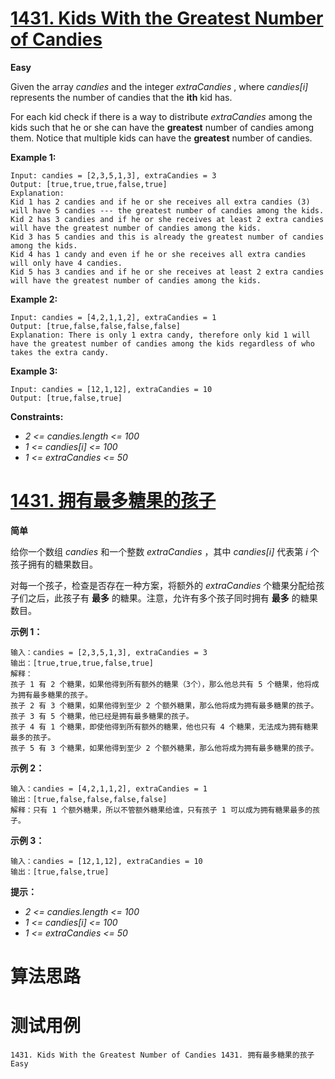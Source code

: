 # [1431. Kids With the Greatest Number of Candies][enTitle]

**Easy**

Given the array  *candies*  and the integer  *extraCandies* , where  *candies[i]*  represents the number of candies that the **ith**  kid has.

For each kid check if there is a way to distribute  *extraCandies*  among the kids such that he or she can have the **greatest**  number of candies among them. Notice that multiple kids can have the **greatest**  number of candies.



**Example 1:** 

```
Input: candies = [2,3,5,1,3], extraCandies = 3
Output: [true,true,true,false,true] 
Explanation: 
Kid 1 has 2 candies and if he or she receives all extra candies (3) will have 5 candies --- the greatest number of candies among the kids. 
Kid 2 has 3 candies and if he or she receives at least 2 extra candies will have the greatest number of candies among the kids. 
Kid 3 has 5 candies and this is already the greatest number of candies among the kids. 
Kid 4 has 1 candy and even if he or she receives all extra candies will only have 4 candies. 
Kid 5 has 3 candies and if he or she receives at least 2 extra candies will have the greatest number of candies among the kids. 

```

**Example 2:** 

```
Input: candies = [4,2,1,1,2], extraCandies = 1
Output: [true,false,false,false,false] 
Explanation: There is only 1 extra candy, therefore only kid 1 will have the greatest number of candies among the kids regardless of who takes the extra candy.

```

**Example 3:** 

```
Input: candies = [12,1,12], extraCandies = 10
Output: [true,false,true]

```



**Constraints:** 

-  *2 <= candies.length <= 100*  
-  *1 <= candies[i] <= 100*  
-  *1 <= extraCandies <= 50* 


# [1431. 拥有最多糖果的孩子][cnTitle]

**简单**

给你一个数组  *candies*  和一个整数  *extraCandies*  ，其中  *candies[i]*  代表第  *i*  个孩子拥有的糖果数目。

对每一个孩子，检查是否存在一种方案，将额外的  *extraCandies*  个糖果分配给孩子们之后，此孩子有 **最多**  的糖果。注意，允许有多个孩子同时拥有 **最多**  的糖果数目。



**示例 1：** 

```
输入：candies = [2,3,5,1,3], extraCandies = 3
输出：[true,true,true,false,true] 
解释：
孩子 1 有 2 个糖果，如果他得到所有额外的糖果（3个），那么他总共有 5 个糖果，他将成为拥有最多糖果的孩子。
孩子 2 有 3 个糖果，如果他得到至少 2 个额外糖果，那么他将成为拥有最多糖果的孩子。
孩子 3 有 5 个糖果，他已经是拥有最多糖果的孩子。
孩子 4 有 1 个糖果，即使他得到所有额外的糖果，他也只有 4 个糖果，无法成为拥有糖果最多的孩子。
孩子 5 有 3 个糖果，如果他得到至少 2 个额外糖果，那么他将成为拥有最多糖果的孩子。

```

**示例 2：** 

```
输入：candies = [4,2,1,1,2], extraCandies = 1
输出：[true,false,false,false,false] 
解释：只有 1 个额外糖果，所以不管额外糖果给谁，只有孩子 1 可以成为拥有糖果最多的孩子。

```

**示例 3：** 

```
输入：candies = [12,1,12], extraCandies = 10
输出：[true,false,true]

```



**提示：** 

-  *2 <= candies.length <= 100*  
-  *1 <= candies[i] <= 100*  
-  *1 <= extraCandies <= 50* 




# 算法思路

# 测试用例
```
1431. Kids With the Greatest Number of Candies 1431. 拥有最多糖果的孩子 Easy
```

[enTitle]: https://leetcode.com/problems/kids-with-the-greatest-number-of-candies/
[cnTitle]: https://leetcode-cn.com/problems/kids-with-the-greatest-number-of-candies/
